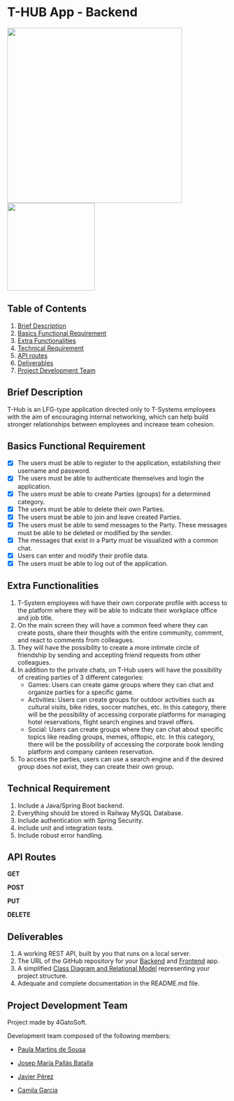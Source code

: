 # T-HUB App - Backend 

<img src="https://user-images.githubusercontent.com/89463715/235101307-15c79695-86ae-4e2c-9740-57d165e11fae.png" width="400" align="center">
<img src="https://user-images.githubusercontent.com/89463715/235101324-59f79778-0a1c-4329-bfc8-7ea5e361271a.png" width="200" align="center">

## Table of Contents
1. [Brief Description](#brief-description)
2. [Basics Functional Requirement](#basics-functional-requirement)
3. [Extra Functionalities](#extra-functionalities)
4. [Technical Requirement](#technical-requirement)
5. [API routes](#api-routes)
6. [Deliverables](#deliverables)
7. [Project Development Team](#project-development-team)

## Brief Description

T-Hub is an LFG-type application directed only to T-Systems employees with the aim of encouraging internal networking, which can help build stronger relationships between employees and increase team cohesion. 

## Basics Functional Requirement

- [x] The users must be able to register to the application, establishing their username and password.
- [x] The users must be able to authenticate themselves and login the application.
- [x] The users must be able to create Parties (groups) for a determined category.
- [x] The users must be able to delete their own Parties.
- [x] The users must be able to join and leave created Parties.
- [x] The users must be able to send messages to the Party. These messages must be able to be deleted or modified by the sender.
- [x] The messages that exist in a Party must be visualized with a common chat.
- [x] Users can enter and modify their profile data.
- [x] The users must be able to log out of the application.

## Extra Functionalities

1. T-System employees will have their own corporate profile with access to the platform where they will be able to indicate their workplace office and job title.
2. On the main screen they will have a common feed where they can create posts, share their thoughts with the entire community, comment, and react to comments from colleagues.
3. They will have the possibility to create a more intimate circle of friendship by sending and accepting friend requests from other colleagues.
4. In addition to the private chats, on T-Hub users will have the possibility of creating parties of 3 different categories:
    - Games: Users can create game groups where they can chat and organize parties for a specific game.
    - Activities: Users can create groups for outdoor activities such as cultural visits, bike rides, soccer matches, etc. In this category, there will be the possibility of accessing corporate platforms for managing hotel reservations, flight search engines and travel offers.
    - Social: Users can create groups where they can chat about specific topics like reading groups, memes, offtopic, etc. In this category, there will be the possibility of accessing the corporate book lending platform and company canteen reservation.
5. To access the parties, users can use a search engine and if the desired group does not exist, they can create their own group.


## Technical Requirement

1. Include a Java/Spring Boot backend.
2. Everything should be stored in Railway MySQL Database.
3. Include authentication with Spring Security.
4. Include unit and integration tests.
5. Include robust error handling.

## API Routes

**GET**
        
   
    
 **POST**
    
    
        
 **PUT** 
 
    
    
 **DELETE**
    
   

## Deliverables

1. A working REST API, built by you that runs on a local server.
2. The URL of the GitHub repository for your [Backend](https://github.com/PaulaSousa2014/CJJP-THub-Back-End) and [Frontend](https://github.com/PaulaSousa2014/CJJP-THub-Front-End.git) app.
3. A simplified [Class Diagram and Relational Model](https://drive.google.com/file/d/1Qy4kVExdkdQS_5o8tQ0kqkxAjktorobw/view?usp=sharing) representing your project structure.
4. Adequate and complete documentation in the README.md file.

## Project Development Team

Project made by 4GatoSoft. 

Development team composed of the following members:

  - [Paula Martins de Sousa](https://github.com/PaulaSousa2014)


  - [Josep Maria Pallàs Batalla](https://github.com/BasementHalfStackDev)


  - [Javier Pérez](https://github.com/jvprz)


  - [Camila Garcia](https://github.com/camilagarcia36)

